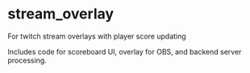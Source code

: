 # stream_overlay
For twitch stream overlays with player score updating

Includes code for scoreboard UI, overlay for OBS, and backend server processing.
